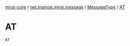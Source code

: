 [mirai-core](../../index.md) / [net.mamoe.mirai.message](../index.md) / [MessageType](index.md) / [AT](./-a-t.md)

# AT

`AT`